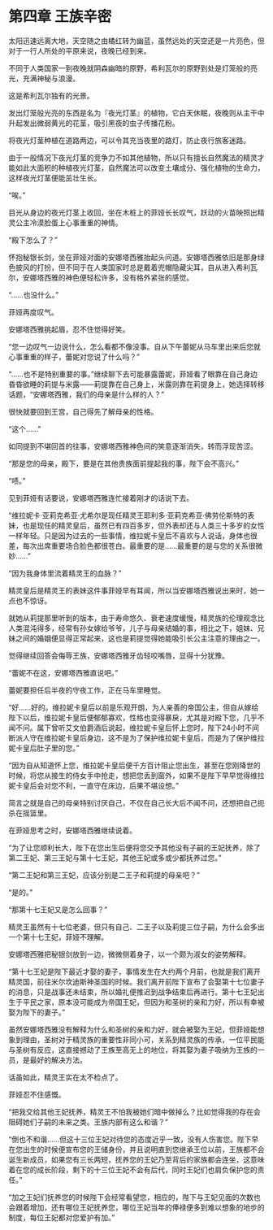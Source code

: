 # 第四章 王族辛密

太阳迅速远离大地，天空随之由橘红转为幽蓝，虽然远处的天空还是一片亮色，但对于一行人所处的平原来说，夜晚已经到来。

不同于人类国家一到夜晚就阴森幽暗的原野，希利瓦尔的原野到处是灯笼般的亮光，充满神秘与浪漫。

这是希利瓦尔独有的光景。

发出灯笼般光亮的东西是名为『夜光灯茎』的植物，它白天休眠，夜晚则从主干中升起发出微弱黄光的花茎，吸引黑夜的虫子传播花粉。

将夜光灯茎种植在道路两边，可以令其充当夜里的路灯，防止夜行旅客迷路。

由于一般情况下夜光灯茎的竞争力不如其他植物，所以只有擅长自然魔法的精灵才能如此大面积的种植夜光灯茎，自然魔法可以改变土壤成分、强化植物的生命力，这样夜光灯茎便能茁壮生长。

“唉。”

目光从身边的夜光灯茎上收回，坐在木桩上的菲娅长长叹气，跃动的火苗映照出精灵公主冷漠脸蛋上心事重重的神情。

“殿下怎么了？”

怀抱秘银长剑，坐在菲娅对面的安娜塔西雅抬起头问道。安娜塔西雅依旧是那身绿色披风的打扮，但不同于在人类国家时总是戴着兜帽隐藏尖耳，自从进入希利瓦尔，安娜塔西雅的神色便轻松许多，没有格外紧张的感觉。

“……也没什么。”

菲娅再度叹气。

安娜塔西雅挑起眉，忍不住觉得好笑。

“您一边叹气一边说什么，怎么看都不像没事。自从下午蕾妮从马车里出来后您就心事重重的样子，蕾妮对您说了什么吗？”

“……也不是特别重要的事。”继续聊下去可能暴露蕾妮，菲娅看了眼靠在自己身边昏昏欲睡的莉提与米露——莉提靠在自己身上，米露则靠在莉提身上，她选择转移话题，“安娜塔西雅，我们的母亲是什么样的人？”

很快就要回到王宫，自己得先了解母亲的性格。

“这个……”

如同提到不堪回首的往事，安娜塔西雅神色间的笑意逐渐消失，转而浮现苦涩。

“那是您的母亲，殿下，要是在其他贵族面前提起我的事，陛下会不高兴。”

“啧。”

见到菲娅有话要说，安娜塔西雅连忙接着刚才的话说下去。

“维拉妮卡·亚莉克希亚·尤希尔是现任精灵王耶利多·亚莉克希亚·佛劳伦斯特的表妹，也是现任的精灵皇后，虽然已有四百多岁，但外表却还与人类三十多岁的女性一样年轻。只是因为过去的一些事情，维拉妮卡皇后不喜欢与人说话，身体也很差，每次出席重要场合脸色都很苍白。最重要的是……最重要的是与您的关系很微妙……”

“因为我身体里流着精灵王的血脉？”

精灵皇后是精灵王的表妹这件事菲娅早有耳闻，所以当安娜塔西雅说出来时，她一点也不惊讶。

就她从莉提那里听到的版本，由于寿命悠久、衰老速度缓慢，精灵族的伦理观念比人类混沌得多，经常有孙女嫁给爷爷，儿子与母亲结婚的事，相比之下，姐妹、兄妹之间的婚姻便显得正常起来，这也是莉提觉得她能吸引长公主注意的理由之一。

觉得继续回答会侮辱王族，安娜塔西雅牙齿轻咬嘴唇，显得十分犹豫。

“蕾妮不在这，安娜塔西雅直说吧。”

蕾妮要担任后半夜的守夜工作，正在马车里睡觉。

“好……好的。维拉妮卡皇后以前是乐观开朗，为人亲善的帝国公主，但自从嫁给陛下以后，维拉妮卡皇后便郁郁寡欢，性格也变得暴戾，尤其是对殿下您，几乎不闻不问。属下曾听艾文伯爵酒后说起，维拉妮卡皇后怀上您时，陛下24小时不间断派人守在维拉妮卡皇后身边，这不是为了保护维拉妮卡皇后，而是为了保护维拉妮卡皇后肚子里的您。”

“因为自从知道怀上您，维拉妮卡皇后便千方百计阻止您出生，甚至在您刚降世的时候，将您从接生的侍女手中抢走，想把您丢到窗外，如果不是陛下早早觉得维拉妮卡皇后会对您不利，一直守在床边，后果不堪设想。”

简言之就是自己的母亲特别讨厌自己，不仅在自己长大后不闻不问，还想把自己扼杀在摇篮里。

在菲娅思考之时，安娜塔西雅继续说着。

“为了让您顺利长大，陛下在您出生后便将您交予其他没有子嗣的王妃抚养，除了第二王妃、第三王妃与第十七王妃，其他王妃或多或少都抚养过您。”

“第二王妃和第三王妃，应该分别是二王子和莉提的母亲吧？”

“是的。”

“那第十七王妃又是怎么回事？”

精灵王虽然有十七位老婆，但只有自己、二王子以及莉提三位子嗣，为什么会多出一个第十七王妃，菲娅不理解。

安娜塔西雅把秘银剑放到一边，微微侧着身子，以一个颇为淑女的姿势解释。

“第十七王妃是陛下最近才娶的妻子，事情发生在大约两个月前，也就是我们离开精灵国，前往米尔坎迪斯神圣国的时候。我们离开前陛下宣布了会娶第十七位妻子的消息，只是战事还未结束，所以婚礼便推迟到战争结束后再进行。第十七王妃出生于平民之家，原本没可能成为帝国王妃，但因为和圣树的亲和力好，所以有幸被娶为陛下的妻子。”

虽然安娜塔西雅没有解释为什么和圣树的亲和力好，就会被娶为王妃，但菲娅能想象到理由，圣树对于精灵族的重要性非同小可，关系到精灵族的传承，一位平民能与圣树有反应，这直接撼动了王族至高无上的地位，将其娶为妻子吸纳为王族的一员，是最好的解决方法。

话虽如此，精灵王实在太不检点了。

菲娅忍不住感慨。

“把我交给其他王妃抚养，精灵王不怕我被她们暗中做掉么？比如觉得我的存在会阻碍她们子嗣的未来之类。王族内部有这么和谐？”

“倒也不和谐……但这十三位王妃对待您的态度近乎一致，没有人伤害您。陛下早在您出生的时候便宣布您的王储身份，并且说明直到您继承王位以前，王族都不会诞生新成员，如果您有三长两短，抚养您的王妃乃至背后的家族都会连坐，这意味着在您的成长阶段，剩下的十三位王妃不会有后代，同时王妃们也肩负保护您的责任。”

“加之王妃们抚养您的时候陛下会经常看望您，相应的，陛下与王妃见面的次数也会跟着增加，还有哪位王妃抚养您，哪位王妃当年的俸禄便多到难以想象的地步的制度，每位王妃都对您爱护有加。”
